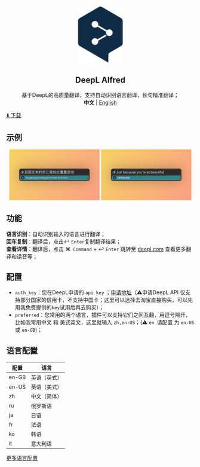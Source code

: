 <p align="center">
    <div align="center"><img src="https://github.com/daylenjeez/deepl-alfred/blob/main/img/deepl-logo.svg" width=120  /></div>
    <h2 align="center">DeepL Alfred</h2>
    <div align="center">基于DeepL的高质量翻译，支持自动识别语言翻译，长句精准翻译；</div>
    <div align="center"><strong>中文</strong> | <a href="README.en.md">English</a></div>
</p>

[⬇️ 下载](https://github.com/daylenjeez/deepl-alfred/blob/main/deepL.alfredworkflow)

## 示例
<p align="center">
  <span align="left"><img src="https://github.com/daylenjeez/deepl-alfred/blob/main/img/zh-en.png" width="48%"  /></span>
  <span align="right"><img src="https://github.com/daylenjeez/deepl-alfred/blob/main/img/en-zh.png" width="48%" /></span>
</p>

## 功能
**语言识别**：自动识别输入的语言进行翻译；                   
**回车复制**：翻译后，点击↩︎ ``Enter``复制翻译结果；                     
**查看详情**：翻译后，点击 ⌘`` Command`` + ↩︎ ``Enter`` 跳转至 [deepl.com](https://deepl.com) 查看更多翻译和读音等；

## 配置
- ``auth_key``：您在DeepL申请的 ``api key`` ；[申请地址](https://www.deepl.com/zh/account/summary/generate-new-api-key)（⚠️申请DeepL API 仅支持部分国家的信用卡，不支持中国卡；这里可以选择去淘宝直接购买，可以先用我免费提供的``key``试用后再去购买）；
- ``preferred``：您常用的两个语言，插件可以支持它们之间互翻，用逗号隔开，比如我常用中文 和 美式英文，这里就输入 ``zh,en-US``；(⚠️ ``en ``请配置 为 ``en-US`` 或 ``en-GB``)；


## 语言配置
|  配置   | 语言 | 
|  ----  | ----  |
| en-GB  | 英语（英式） |
| en-US  | 英语（美式） |
| zh | 中文（简体） |
| ru | 俄罗斯语 |
| ja | 日语 |
| fr | 法语 |
| ko | 韩语 |
| it | 意大利语 |

[更多语言配置](https://www.deepl.com/zh/docs-api/translate-text/translate-text)




